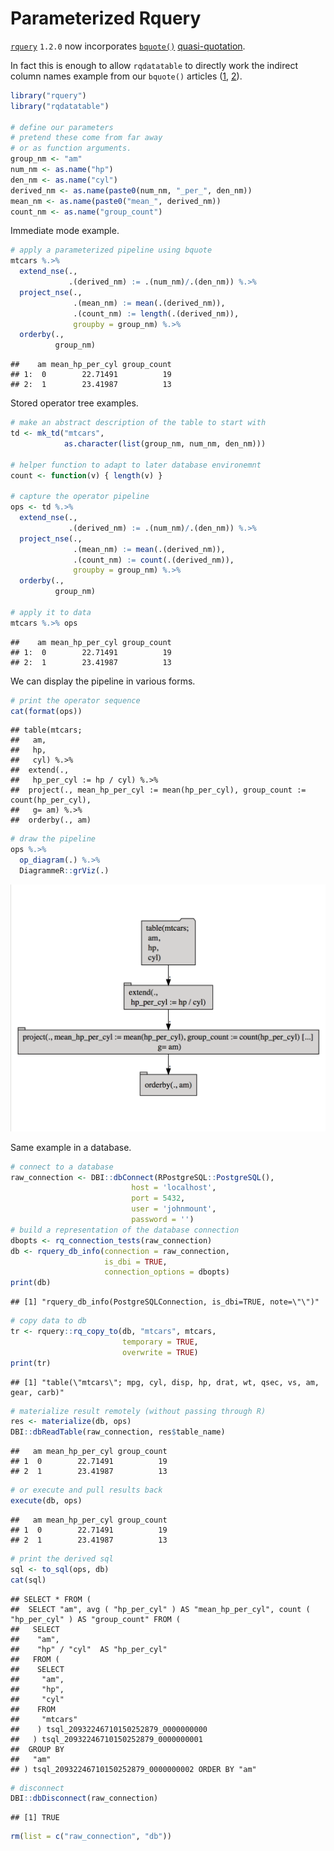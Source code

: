 Parameterized Rquery
================

[`rquery`](https://CRAN.R-project.org/package=rquery) `1.2.0` now incorporates [`bquote()`](https://www.rdocumentation.org/packages/base/versions/3.5.1/topics/bquote) [quasi-quotation](https://en.wikipedia.org/wiki/Quasi-quotation).

In fact this is enough to allow `rqdatatable` to directly work the indirect column names example from our `bquote()` articles ([1](http://www.win-vector.com/blog/2018/09/parameterizing-with-bquote/), [2](http://www.win-vector.com/blog/2018/10/quasiquotation-in-r-via-bquote/)).

``` r
library("rquery")
library("rqdatatable")

# define our parameters
# pretend these come from far away
# or as function arguments.
group_nm <- "am"
num_nm <- as.name("hp")
den_nm <- as.name("cyl")
derived_nm <- as.name(paste0(num_nm, "_per_", den_nm))
mean_nm <- as.name(paste0("mean_", derived_nm))
count_nm <- as.name("group_count")
```

Immediate mode example.

``` r
# apply a parameterized pipeline using bquote
mtcars %.>%
  extend_nse(., 
             .(derived_nm) := .(num_nm)/.(den_nm)) %.>%
  project_nse(., 
              .(mean_nm) := mean(.(derived_nm)),
              .(count_nm) := length(.(derived_nm)),
              groupby = group_nm) %.>%
  orderby(., 
          group_nm)
```

    ##    am mean_hp_per_cyl group_count
    ## 1:  0        22.71491          19
    ## 2:  1        23.41987          13

Stored operator tree examples.

``` r
# make an abstract description of the table to start with
td <- mk_td("mtcars",
            as.character(list(group_nm, num_nm, den_nm)))

# helper function to adapt to later database environemnt
count <- function(v) { length(v) }

# capture the operator pipeline
ops <- td %.>%
  extend_nse(., 
             .(derived_nm) := .(num_nm)/.(den_nm)) %.>%
  project_nse(., 
              .(mean_nm) := mean(.(derived_nm)),
              .(count_nm) := count(.(derived_nm)),
              groupby = group_nm) %.>%
  orderby(., 
          group_nm)

# apply it to data
mtcars %.>% ops
```

    ##    am mean_hp_per_cyl group_count
    ## 1:  0        22.71491          19
    ## 2:  1        23.41987          13

We can display the pipeline in various forms.

``` r
# print the operator sequence
cat(format(ops))
```

    ## table(mtcars; 
    ##   am,
    ##   hp,
    ##   cyl) %.>%
    ##  extend(.,
    ##   hp_per_cyl := hp / cyl) %.>%
    ##  project(., mean_hp_per_cyl := mean(hp_per_cyl), group_count := count(hp_per_cyl),
    ##   g= am) %.>%
    ##  orderby(., am)

``` r
# draw the pipeline
ops %.>%
  op_diagram(.) %.>% 
  DiagrammeR::grViz(.)
```

![](parameterized_rquery.png)

Same example in a database.

``` r
# connect to a database
raw_connection <- DBI::dbConnect(RPostgreSQL::PostgreSQL(),
                           host = 'localhost',
                           port = 5432,
                           user = 'johnmount',
                           password = '')
# build a representation of the database connection
dbopts <- rq_connection_tests(raw_connection)
db <- rquery_db_info(connection = raw_connection,
                     is_dbi = TRUE,
                     connection_options = dbopts)
print(db)
```

    ## [1] "rquery_db_info(PostgreSQLConnection, is_dbi=TRUE, note=\"\")"

``` r
# copy data to db
tr <- rquery::rq_copy_to(db, "mtcars", mtcars, 
                         temporary = TRUE, 
                         overwrite = TRUE)
print(tr)
```

    ## [1] "table(\"mtcars\"; mpg, cyl, disp, hp, drat, wt, qsec, vs, am, gear, carb)"

``` r
# materialize result remotely (without passing through R)
res <- materialize(db, ops)
DBI::dbReadTable(raw_connection, res$table_name)
```

    ##   am mean_hp_per_cyl group_count
    ## 1  0        22.71491          19
    ## 2  1        23.41987          13

``` r
# or execute and pull results back
execute(db, ops)
```

    ##   am mean_hp_per_cyl group_count
    ## 1  0        22.71491          19
    ## 2  1        23.41987          13

``` r
# print the derived sql
sql <- to_sql(ops, db)
cat(sql)
```

    ## SELECT * FROM (
    ##  SELECT "am", avg ( "hp_per_cyl" ) AS "mean_hp_per_cyl", count ( "hp_per_cyl" ) AS "group_count" FROM (
    ##   SELECT
    ##    "am",
    ##    "hp" / "cyl"  AS "hp_per_cyl"
    ##   FROM (
    ##    SELECT
    ##     "am",
    ##     "hp",
    ##     "cyl"
    ##    FROM
    ##     "mtcars"
    ##    ) tsql_20932246710150252879_0000000000
    ##   ) tsql_20932246710150252879_0000000001
    ##  GROUP BY
    ##   "am"
    ## ) tsql_20932246710150252879_0000000002 ORDER BY "am"

``` r
# disconnect
DBI::dbDisconnect(raw_connection)
```

    ## [1] TRUE

``` r
rm(list = c("raw_connection", "db"))
```
